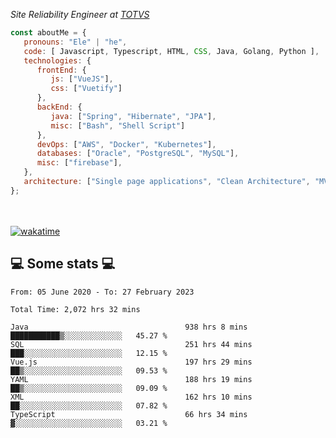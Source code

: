 <p><em>Site Reliability Engineer at <a href="https://www.totvs.com/">TOTVS</a></br>
</em></p>


```javascript
const aboutMe = {
   pronouns: "Ele" | "he",
   code: [ Javascript, Typescript, HTML, CSS, Java, Golang, Python ],
   technologies: {
      frontEnd: {
         js: ["VueJS"],
         css: ["Vuetify"]
      },
      backEnd: {
         java: ["Spring", "Hibernate", "JPA"],
         misc: ["Bash", "Shell Script"]
      },
      devOps: ["AWS", "Docker", "Kubernetes"],
      databases: ["Oracle", "PostgreSQL", "MySQL"],
      misc: ["firebase"],
   },
   architecture: ["Single page applications", "Clean Architecture", "MVC", "Microservices"],
};
```
</br></br>
[![wakatime](https://wakatime.com/badge/user/a3a8ed06-d304-4d6b-bc86-4adc418cdea7.svg)](https://wakatime.com/@a3a8ed06-d304-4d6b-bc86-4adc418cdea7)
<h2>💻 Some stats 💻</h2>

<!--START_SECTION:waka-->

```text
From: 05 June 2020 - To: 27 February 2023

Total Time: 2,072 hrs 32 mins

Java                                   938 hrs 8 mins  ███████████▒░░░░░░░░░░░░░   45.27 %
SQL                                    251 hrs 44 mins ███░░░░░░░░░░░░░░░░░░░░░░   12.15 %
Vue.js                                 197 hrs 29 mins ██▒░░░░░░░░░░░░░░░░░░░░░░   09.53 %
YAML                                   188 hrs 19 mins ██▒░░░░░░░░░░░░░░░░░░░░░░   09.09 %
XML                                    162 hrs 10 mins ██░░░░░░░░░░░░░░░░░░░░░░░   07.82 %
TypeScript                             66 hrs 34 mins  ▓░░░░░░░░░░░░░░░░░░░░░░░░   03.21 %
```

<!--END_SECTION:waka-->
